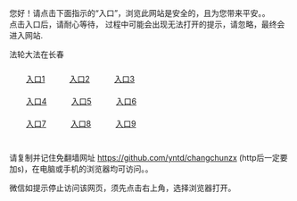 您好！请点击下面指示的“入口”，浏览此网站是安全的，且为您带来平安。。 <br/>
点击入口后，请耐心等待， 过程中可能会出现无法打开的提示，请忽略，最终会进入网站. </br>

法轮大法在长春<br/>
<div style="padding:10px"><a style="margin:20px" target="_blank" href="https://dyiupwrfhoi7c.cloudfront.net/2Qpsp?fiypo" id="ccLink1" rel="nofollow">入口1</a> <a target="_blank" style="margin:20px" href="https://d175bh3zv76v4a.cloudfront.net/2Qpsp?bzufoqmj" id="ccLink2" rel="nofollow">入口2</a> <a style="margin:20px" target="_blank" href="https://d3uxpokh88pehl.cloudfront.net/2Qpsp?spyixyu" id="ccLink3" rel="nofollow">入口3</a></div>

<div style="padding:10px" ><a style="margin:20px" target="_blank" href="https://dyiupwrfhoi7c.cloudfront.net/2Qpsp?fiypo" id="ccLink4" rel="nofollow">入口4</a> <a style="margin:20px" href="https://d175bh3zv76v4a.cloudfront.net/2Qpsp?bzufoqmj" target="_blank" id="ccLink5" rel="nofollow">入口5</a> <a style="margin:20px" href="https://d3uxpokh88pehl.cloudfront.net/2Qpsp?spyixyu" target="_blank" id="ccLink6" rel="nofollow">入口6</a></div>

<div style="padding:10px"><a style="margin:20px" target="_blank" href="https://dyiupwrfhoi7c.cloudfront.net/2Qpsp?fiypo" id="ccLink7" rel="nofollow">入口7</a> <a style="margin:20px" href="https://d175bh3zv76v4a.cloudfront.net/2Qpsp?bzufoqmj" target="_blank" id="ccLink8" rel="nofollow">入口8</a> <a style="margin:20px" target="_blank" href="https://d3uxpokh88pehl.cloudfront.net/2Qpsp?spyixyu" id="ccLink9" rel="nofollow">入口9</a></div>

<br/>



请复制并记住免翻墙网址 https://github.com/yntd/changchunzx (http后一定要加s)，在电脑或手机的浏览器均可访问。。<br/>

微信如提示停止访问该网页，须先点击右上角，选择浏览器打开。

